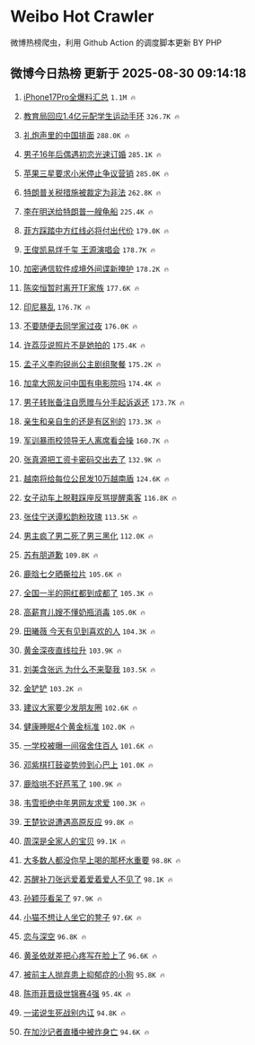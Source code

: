 # Weibo Hot Crawler 



微博热榜爬虫，利用 Github Action 的调度脚本更新 BY PHP 


## 微博今日热榜 更新于 2025-08-30 09:14:18 
1. [iPhone17Pro全爆料汇总](https://s.weibo.com/weibo?q=%23iPhone17Pro%E5%85%A8%E7%88%86%E6%96%99%E6%B1%87%E6%80%BB%23&t=31&band_rank=1&Refer=top) `1.1M 🔥` 

1. [教育局回应1.4亿元配学生运动手环](https://s.weibo.com/weibo?q=%23%E6%95%99%E8%82%B2%E5%B1%80%E5%9B%9E%E5%BA%941.4%E4%BA%BF%E5%85%83%E9%85%8D%E5%AD%A6%E7%94%9F%E8%BF%90%E5%8A%A8%E6%89%8B%E7%8E%AF%23&t=31&band_rank=2&Refer=top) `326.7K 🔥` 

1. [礼炮声里的中国排面](https://s.weibo.com/weibo?q=%23%E7%A4%BC%E7%82%AE%E5%A3%B0%E9%87%8C%E7%9A%84%E4%B8%AD%E5%9B%BD%E6%8E%92%E9%9D%A2%23&t=31&band_rank=3&Refer=top) `288.0K 🔥` 

1. [男子16年后偶遇初恋光速订婚](https://s.weibo.com/weibo?q=%23%E7%94%B7%E5%AD%9016%E5%B9%B4%E5%90%8E%E5%81%B6%E9%81%87%E5%88%9D%E6%81%8B%E5%85%89%E9%80%9F%E8%AE%A2%E5%A9%9A%23&t=31&band_rank=4&Refer=top) `285.1K 🔥` 

1. [苹果三星要求小米停止争议营销](https://s.weibo.com/weibo?q=%23%E8%8B%B9%E6%9E%9C%E4%B8%89%E6%98%9F%E8%A6%81%E6%B1%82%E5%B0%8F%E7%B1%B3%E5%81%9C%E6%AD%A2%E4%BA%89%E8%AE%AE%E8%90%A5%E9%94%80%23&t=31&band_rank=5&Refer=top) `285.0K 🔥` 

1. [特朗普关税措施被裁定为非法](https://s.weibo.com/weibo?q=%23%E7%89%B9%E6%9C%97%E6%99%AE%E5%85%B3%E7%A8%8E%E6%8E%AA%E6%96%BD%E8%A2%AB%E8%A3%81%E5%AE%9A%E4%B8%BA%E9%9D%9E%E6%B3%95%23&t=31&band_rank=6&Refer=top) `262.8K 🔥` 

1. [李在明送给特朗普一艘龟船](https://s.weibo.com/weibo?q=%23%E6%9D%8E%E5%9C%A8%E6%98%8E%E9%80%81%E7%BB%99%E7%89%B9%E6%9C%97%E6%99%AE%E4%B8%80%E8%89%98%E9%BE%9F%E8%88%B9%23&t=31&band_rank=7&Refer=top) `225.4K 🔥` 

1. [菲方踩踏中方红线必将付出代价](https://s.weibo.com/weibo?q=%23%E8%8F%B2%E6%96%B9%E8%B8%A9%E8%B8%8F%E4%B8%AD%E6%96%B9%E7%BA%A2%E7%BA%BF%E5%BF%85%E5%B0%86%E4%BB%98%E5%87%BA%E4%BB%A3%E4%BB%B7%23&t=31&band_rank=8&Refer=top) `179.0K 🔥` 

1. [王俊凯易烊千玺 王源演唱会](https://s.weibo.com/weibo?q=%E7%8E%8B%E4%BF%8A%E5%87%AF%E6%98%93%E7%83%8A%E5%8D%83%E7%8E%BA%20%E7%8E%8B%E6%BA%90%E6%BC%94%E5%94%B1%E4%BC%9A&t=31&band_rank=9&Refer=top) `178.7K 🔥` 

1. [加密通信软件成境外间谍新掩护](https://s.weibo.com/weibo?q=%23%E5%8A%A0%E5%AF%86%E9%80%9A%E4%BF%A1%E8%BD%AF%E4%BB%B6%E6%88%90%E5%A2%83%E5%A4%96%E9%97%B4%E8%B0%8D%E6%96%B0%E6%8E%A9%E6%8A%A4%23&t=31&band_rank=10&Refer=top) `178.2K 🔥` 

1. [陈奕恒暂时离开TF家族](https://s.weibo.com/weibo?q=%23%E9%99%88%E5%A5%95%E6%81%92%E6%9A%82%E6%97%B6%E7%A6%BB%E5%BC%80TF%E5%AE%B6%E6%97%8F%23&t=31&band_rank=11&Refer=top) `177.6K 🔥` 

1. [印尼暴乱](https://s.weibo.com/weibo?q=%E5%8D%B0%E5%B0%BC%E6%9A%B4%E4%B9%B1&t=31&band_rank=12&Refer=top) `176.7K 🔥` 

1. [不要随便去同学家过夜](https://s.weibo.com/weibo?q=%23%E4%B8%8D%E8%A6%81%E9%9A%8F%E4%BE%BF%E5%8E%BB%E5%90%8C%E5%AD%A6%E5%AE%B6%E8%BF%87%E5%A4%9C%23&t=31&band_rank=13&Refer=top) `176.0K 🔥` 

1. [许荔莎说照片不是她拍的](https://s.weibo.com/weibo?q=%23%E8%AE%B8%E8%8D%94%E8%8E%8E%E8%AF%B4%E7%85%A7%E7%89%87%E4%B8%8D%E6%98%AF%E5%A5%B9%E6%8B%8D%E7%9A%84%23&t=31&band_rank=14&Refer=top) `175.4K 🔥` 

1. [孟子义李昀锐尚公主剧组聚餐](https://s.weibo.com/weibo?q=%23%E5%AD%9F%E5%AD%90%E4%B9%89%E6%9D%8E%E6%98%80%E9%94%90%E5%B0%9A%E5%85%AC%E4%B8%BB%E5%89%A7%E7%BB%84%E8%81%9A%E9%A4%90%23&t=31&band_rank=15&Refer=top) `175.2K 🔥` 

1. [加拿大网友问中国有电影院吗](https://s.weibo.com/weibo?q=%E5%8A%A0%E6%8B%BF%E5%A4%A7%E7%BD%91%E5%8F%8B%E9%97%AE%E4%B8%AD%E5%9B%BD%E6%9C%89%E7%94%B5%E5%BD%B1%E9%99%A2%E5%90%97&t=31&band_rank=16&Refer=top) `174.4K 🔥` 

1. [男子转账备注自愿赠与分手起诉返还](https://s.weibo.com/weibo?q=%23%E7%94%B7%E5%AD%90%E8%BD%AC%E8%B4%A6%E5%A4%87%E6%B3%A8%E8%87%AA%E6%84%BF%E8%B5%A0%E4%B8%8E%E5%88%86%E6%89%8B%E8%B5%B7%E8%AF%89%E8%BF%94%E8%BF%98%23&t=31&band_rank=17&Refer=top) `173.7K 🔥` 

1. [亲生和亲自生的还是有区别的](https://s.weibo.com/weibo?q=%E4%BA%B2%E7%94%9F%E5%92%8C%E4%BA%B2%E8%87%AA%E7%94%9F%E7%9A%84%E8%BF%98%E6%98%AF%E6%9C%89%E5%8C%BA%E5%88%AB%E7%9A%84&t=31&band_rank=18&Refer=top) `173.3K 🔥` 

1. [军训暴雨校领导无人离席看会操](https://s.weibo.com/weibo?q=%23%E5%86%9B%E8%AE%AD%E6%9A%B4%E9%9B%A8%E6%A0%A1%E9%A2%86%E5%AF%BC%E6%97%A0%E4%BA%BA%E7%A6%BB%E5%B8%AD%E7%9C%8B%E4%BC%9A%E6%93%8D%23&t=31&band_rank=19&Refer=top) `160.7K 🔥` 

1. [张真源把工资卡密码交出去了](https://s.weibo.com/weibo?q=%E5%BC%A0%E7%9C%9F%E6%BA%90%E6%8A%8A%E5%B7%A5%E8%B5%84%E5%8D%A1%E5%AF%86%E7%A0%81%E4%BA%A4%E5%87%BA%E5%8E%BB%E4%BA%86&t=31&band_rank=20&Refer=top) `132.9K 🔥` 

1. [越南将给每位公民发10万越南盾](https://s.weibo.com/weibo?q=%E8%B6%8A%E5%8D%97%E5%B0%86%E7%BB%99%E6%AF%8F%E4%BD%8D%E5%85%AC%E6%B0%91%E5%8F%9110%E4%B8%87%E8%B6%8A%E5%8D%97%E7%9B%BE&t=31&band_rank=21&Refer=top) `124.6K 🔥` 

1. [女子动车上脱鞋踩座反骂提醒乘客](https://s.weibo.com/weibo?q=%23%E5%A5%B3%E5%AD%90%E5%8A%A8%E8%BD%A6%E4%B8%8A%E8%84%B1%E9%9E%8B%E8%B8%A9%E5%BA%A7%E5%8F%8D%E9%AA%82%E6%8F%90%E9%86%92%E4%B9%98%E5%AE%A2%23&t=31&band_rank=22&Refer=top) `116.8K 🔥` 

1. [张佳宁送谭松韵粉玫瑰](https://s.weibo.com/weibo?q=%23%E5%BC%A0%E4%BD%B3%E5%AE%81%E9%80%81%E8%B0%AD%E6%9D%BE%E9%9F%B5%E7%B2%89%E7%8E%AB%E7%91%B0%23&t=31&band_rank=23&Refer=top) `113.5K 🔥` 

1. [男主疯了男二死了男三黑化](https://s.weibo.com/weibo?q=%E7%94%B7%E4%B8%BB%E7%96%AF%E4%BA%86%E7%94%B7%E4%BA%8C%E6%AD%BB%E4%BA%86%E7%94%B7%E4%B8%89%E9%BB%91%E5%8C%96&t=31&band_rank=24&Refer=top) `112.0K 🔥` 

1. [苏有朋道歉](https://s.weibo.com/weibo?q=%E8%8B%8F%E6%9C%89%E6%9C%8B%E9%81%93%E6%AD%89&t=31&band_rank=25&Refer=top) `109.8K 🔥` 

1. [鹿晗七夕晒撕拉片](https://s.weibo.com/weibo?q=%23%E9%B9%BF%E6%99%97%E4%B8%83%E5%A4%95%E6%99%92%E6%92%95%E6%8B%89%E7%89%87%23&t=31&band_rank=26&Refer=top) `105.6K 🔥` 

1. [全国一半的网红都到成都了](https://s.weibo.com/weibo?q=%23%E5%85%A8%E5%9B%BD%E4%B8%80%E5%8D%8A%E7%9A%84%E7%BD%91%E7%BA%A2%E9%83%BD%E5%88%B0%E6%88%90%E9%83%BD%E4%BA%86%23&t=31&band_rank=27&Refer=top) `105.3K 🔥` 

1. [高薪育儿嫂不懂奶瓶消毒](https://s.weibo.com/weibo?q=%23%E9%AB%98%E8%96%AA%E8%82%B2%E5%84%BF%E5%AB%82%E4%B8%8D%E6%87%82%E5%A5%B6%E7%93%B6%E6%B6%88%E6%AF%92%23&t=31&band_rank=28&Refer=top) `105.0K 🔥` 

1. [田曦薇 今天有见到喜欢的人](https://s.weibo.com/weibo?q=%E7%94%B0%E6%9B%A6%E8%96%87%20%E4%BB%8A%E5%A4%A9%E6%9C%89%E8%A7%81%E5%88%B0%E5%96%9C%E6%AC%A2%E7%9A%84%E4%BA%BA&t=31&band_rank=29&Refer=top) `104.3K 🔥` 

1. [黄金深夜直线拉升](https://s.weibo.com/weibo?q=%23%E9%BB%84%E9%87%91%E6%B7%B1%E5%A4%9C%E7%9B%B4%E7%BA%BF%E6%8B%89%E5%8D%87%23&t=31&band_rank=30&Refer=top) `103.9K 🔥` 

1. [刘美含张远 为什么不来娶我](https://s.weibo.com/weibo?q=%E5%88%98%E7%BE%8E%E5%90%AB%E5%BC%A0%E8%BF%9C%20%E4%B8%BA%E4%BB%80%E4%B9%88%E4%B8%8D%E6%9D%A5%E5%A8%B6%E6%88%91&t=31&band_rank=31&Refer=top) `103.5K 🔥` 

1. [金铲铲](https://s.weibo.com/weibo?q=%E9%87%91%E9%93%B2%E9%93%B2&t=31&band_rank=32&Refer=top) `103.2K 🔥` 

1. [建议大家要少发朋友圈](https://s.weibo.com/weibo?q=%E5%BB%BA%E8%AE%AE%E5%A4%A7%E5%AE%B6%E8%A6%81%E5%B0%91%E5%8F%91%E6%9C%8B%E5%8F%8B%E5%9C%88&t=31&band_rank=33&Refer=top) `102.6K 🔥` 

1. [健康睡眠4个黄金标准](https://s.weibo.com/weibo?q=%23%E5%81%A5%E5%BA%B7%E7%9D%A1%E7%9C%A04%E4%B8%AA%E9%BB%84%E9%87%91%E6%A0%87%E5%87%86%23&t=31&band_rank=34&Refer=top) `102.0K 🔥` 

1. [一学校被曝一间宿舍住百人](https://s.weibo.com/weibo?q=%23%E4%B8%80%E5%AD%A6%E6%A0%A1%E8%A2%AB%E6%9B%9D%E4%B8%80%E9%97%B4%E5%AE%BF%E8%88%8D%E4%BD%8F%E7%99%BE%E4%BA%BA%23&t=31&band_rank=35&Refer=top) `101.6K 🔥` 

1. [邓紫棋打鼓姿势帅到心巴上](https://s.weibo.com/weibo?q=%E9%82%93%E7%B4%AB%E6%A3%8B%E6%89%93%E9%BC%93%E5%A7%BF%E5%8A%BF%E5%B8%85%E5%88%B0%E5%BF%83%E5%B7%B4%E4%B8%8A&t=31&band_rank=36&Refer=top) `101.0K 🔥` 

1. [鹿晗哄不好芦苇了](https://s.weibo.com/weibo?q=%E9%B9%BF%E6%99%97%E5%93%84%E4%B8%8D%E5%A5%BD%E8%8A%A6%E8%8B%87%E4%BA%86&t=31&band_rank=37&Refer=top) `100.9K 🔥` 

1. [韦雪拒绝中年男网友求爱](https://s.weibo.com/weibo?q=%E9%9F%A6%E9%9B%AA%E6%8B%92%E7%BB%9D%E4%B8%AD%E5%B9%B4%E7%94%B7%E7%BD%91%E5%8F%8B%E6%B1%82%E7%88%B1&t=31&band_rank=38&Refer=top) `100.3K 🔥` 

1. [王楚钦说遭遇高原反应](https://s.weibo.com/weibo?q=%23%E7%8E%8B%E6%A5%9A%E9%92%A6%E8%AF%B4%E9%81%AD%E9%81%87%E9%AB%98%E5%8E%9F%E5%8F%8D%E5%BA%94%23&t=31&band_rank=39&Refer=top) `99.8K 🔥` 

1. [周深是全家人的宝贝](https://s.weibo.com/weibo?q=%E5%91%A8%E6%B7%B1%E6%98%AF%E5%85%A8%E5%AE%B6%E4%BA%BA%E7%9A%84%E5%AE%9D%E8%B4%9D&t=31&band_rank=40&Refer=top) `99.1K 🔥` 

1. [大多数人都没你早上喝的那杯水重要](https://s.weibo.com/weibo?q=%E5%A4%A7%E5%A4%9A%E6%95%B0%E4%BA%BA%E9%83%BD%E6%B2%A1%E4%BD%A0%E6%97%A9%E4%B8%8A%E5%96%9D%E7%9A%84%E9%82%A3%E6%9D%AF%E6%B0%B4%E9%87%8D%E8%A6%81&t=31&band_rank=41&Refer=top) `98.8K 🔥` 

1. [苏醒补刀张远爱着爱着爱人不见了](https://s.weibo.com/weibo?q=%23%E8%8B%8F%E9%86%92%E8%A1%A5%E5%88%80%E5%BC%A0%E8%BF%9C%E7%88%B1%E7%9D%80%E7%88%B1%E7%9D%80%E7%88%B1%E4%BA%BA%E4%B8%8D%E8%A7%81%E4%BA%86%23&t=31&band_rank=42&Refer=top) `98.1K 🔥` 

1. [孙颖莎看呆了](https://s.weibo.com/weibo?q=%E5%AD%99%E9%A2%96%E8%8E%8E%E7%9C%8B%E5%91%86%E4%BA%86&t=31&band_rank=43&Refer=top) `97.9K 🔥` 

1. [小猫不想让人坐它的凳子](https://s.weibo.com/weibo?q=%23%E5%B0%8F%E7%8C%AB%E4%B8%8D%E6%83%B3%E8%AE%A9%E4%BA%BA%E5%9D%90%E5%AE%83%E7%9A%84%E5%87%B3%E5%AD%90%23&t=31&band_rank=44&Refer=top) `97.6K 🔥` 

1. [恋与深空](https://s.weibo.com/weibo?q=%23%E6%81%8B%E4%B8%8E%E6%B7%B1%E7%A9%BA%23&t=31&band_rank=45&Refer=top) `96.8K 🔥` 

1. [黄圣依就差把心疼写在脸上了](https://s.weibo.com/weibo?q=%E9%BB%84%E5%9C%A3%E4%BE%9D%E5%B0%B1%E5%B7%AE%E6%8A%8A%E5%BF%83%E7%96%BC%E5%86%99%E5%9C%A8%E8%84%B8%E4%B8%8A%E4%BA%86&t=31&band_rank=46&Refer=top) `96.6K 🔥` 

1. [被前主人抛弃患上抑郁症的小狗](https://s.weibo.com/weibo?q=%23%E8%A2%AB%E5%89%8D%E4%B8%BB%E4%BA%BA%E6%8A%9B%E5%BC%83%E6%82%A3%E4%B8%8A%E6%8A%91%E9%83%81%E7%97%87%E7%9A%84%E5%B0%8F%E7%8B%97%23&t=31&band_rank=47&Refer=top) `95.8K 🔥` 

1. [陈雨菲晋级世锦赛4强](https://s.weibo.com/weibo?q=%23%E9%99%88%E9%9B%A8%E8%8F%B2%E6%99%8B%E7%BA%A7%E4%B8%96%E9%94%A6%E8%B5%9B4%E5%BC%BA%23&t=31&band_rank=48&Refer=top) `95.4K 🔥` 

1. [一诺说生死战别内讧](https://s.weibo.com/weibo?q=%23%E4%B8%80%E8%AF%BA%E8%AF%B4%E7%94%9F%E6%AD%BB%E6%88%98%E5%88%AB%E5%86%85%E8%AE%A7%23&t=31&band_rank=49&Refer=top) `94.8K 🔥` 

1. [在加沙记者直播中被炸身亡](https://s.weibo.com/weibo?q=%23%E5%9C%A8%E5%8A%A0%E6%B2%99%E8%AE%B0%E8%80%85%E7%9B%B4%E6%92%AD%E4%B8%AD%E8%A2%AB%E7%82%B8%E8%BA%AB%E4%BA%A1%23&t=31&band_rank=50&Refer=top) `94.6K 🔥` 

